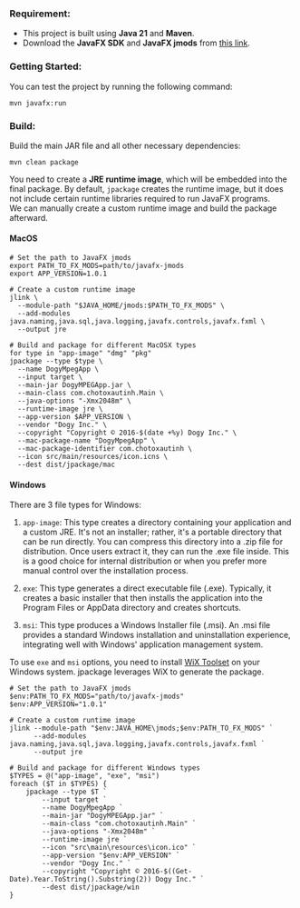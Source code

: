 ### Requirement:
- This project is built using **Java 21** and **Maven**.
- Download the **JavaFX SDK** and **JavaFX jmods** from [this link](https://gluonhq.com/products/javafx/).

### Getting Started:
You can test the project by running the following command:
```
mvn javafx:run
```

### Build:
Build the main JAR file and all other necessary dependencies:
```
mvn clean package
```

You need to create a **JRE runtime image**, which will be embedded into the final package. By default, `jpackage` creates the runtime image, but it does not include certain runtime libraries required to run JavaFX programs.  
We can manually create a custom runtime image and build the package afterward.

#### MacOS

```
# Set the path to JavaFX jmods
export PATH_TO_FX_MODS=path/to/javafx-jmods
export APP_VERSION=1.0.1

# Create a custom runtime image
jlink \
  --module-path "$JAVA_HOME/jmods:$PATH_TO_FX_MODS" \
  --add-modules java.naming,java.sql,java.logging,javafx.controls,javafx.fxml \
  --output jre
  
# Build and package for different MacOSX types
for type in "app-image" "dmg" "pkg"
jpackage --type $type \
  --name DogyMpegApp \
  --input target \
  --main-jar DogyMPEGApp.jar \
  --main-class com.chotoxautinh.Main \
  --java-options "-Xmx2048m" \
  --runtime-image jre \
  --app-version $APP_VERSION \
  --vendor "Dogy Inc." \
  --copyright "Copyright © 2016-$(date +%y) Dogy Inc." \
  --mac-package-name "DogyMpegApp" \
  --mac-package-identifier com.chotoxautinh \
  --icon src/main/resources/icon.icns \
  --dest dist/jpackage/mac
```

#### Windows
There are 3 file types for Windows:
1. `app-image`:
This type creates a directory containing your application and a custom JRE. It's not an installer; rather, it's a portable directory that can be run directly.
You can compress this directory into a .zip file for distribution. Once users extract it, they can run the .exe file inside.
This is a good choice for internal distribution or when you prefer more manual control over the installation process.

2. `exe`:
This type generates a direct executable file (.exe).
Typically, it creates a basic installer that then installs the application into the Program Files or AppData directory and creates shortcuts.

3. `msi`:
This type produces a Windows Installer file (.msi).
An .msi file provides a standard Windows installation and uninstallation experience, integrating well with Windows' application management system.


To use `exe` and `msi` options, you need to install [WiX Toolset](https://github.com/wixtoolset/wix3/releases) on your Windows system. jpackage leverages WiX to generate the package.

```
# Set the path to JavaFX jmods
$env:PATH_TO_FX_MODS="path/to/javafx-jmods"
$env:APP_VERSION="1.0.1"

# Create a custom runtime image
jlink --module-path "$env:JAVA_HOME\jmods;$env:PATH_TO_FX_MODS" `
      --add-modules java.naming,java.sql,java.logging,javafx.controls,javafx.fxml `
      --output jre
      
# Build and package for different Windows types
$TYPES = @("app-image", "exe", "msi")
foreach ($T in $TYPES) {
    jpackage --type $T `
        --input target `
        --name DogyMpegApp `
        --main-jar "DogyMPEGApp.jar" `
        --main-class "com.chotoxautinh.Main" `
        --java-options "-Xmx2048m" `
        --runtime-image jre `
        --icon "src\main\resources\icon.ico" `
        --app-version "$env:APP_VERSION" `
        --vendor "Dogy Inc." `
        --copyright "Copyright © 2016-$((Get-Date).Year.ToString().Substring(2)) Dogy Inc." `
        --dest dist/jpackage/win
}
```